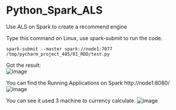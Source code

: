 # Python_Spark_ALS
Use ALS on Spark to create a recommend engine

Type this command on Linux, use spark-submit to run the code.
```
spark-submit --master spark://node1:7077  /tmp/pycharm_project_485/01_RDD/test.py
```
Got the result:    
![image](https://user-images.githubusercontent.com/75282285/191274710-c444c420-4071-4024-9ff4-a8832c7371f7.png)

You can find the Running Applications on Spark http://node1:8080/     
![image](https://user-images.githubusercontent.com/75282285/191274075-83e1e385-da5b-40b2-b837-5c7579ca71d0.png)

You can see it used 3 machine to currency calculate. 
![image](https://user-images.githubusercontent.com/75282285/191274515-515cc48c-4a36-462b-8df0-fdc8c4df3629.png)
